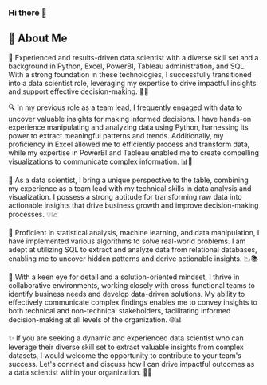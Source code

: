 ### Hi there 👋


## 🚀 About Me
🔬 Experienced and results-driven data scientist with a diverse skill set and a background in Python, Excel, PowerBI, Tableau administration, and SQL. With a strong foundation in these technologies, I successfully transitioned into a data scientist role, leveraging my expertise to drive impactful insights and support effective decision-making. 💪💡

🔍 In my previous role as a team lead, I frequently engaged with data to uncover valuable insights for making informed decisions. I have hands-on experience manipulating and analyzing data using Python, harnessing its power to extract meaningful patterns and trends. Additionally, my proficiency in Excel allowed me to efficiently process and transform data, while my expertise in PowerBI and Tableau enabled me to create compelling visualizations to communicate complex information. 📊🔎

🚀 As a data scientist, I bring a unique perspective to the table, combining my experience as a team lead with my technical skills in data analysis and visualization. I possess a strong aptitude for transforming raw data into actionable insights that drive business growth and improve decision-making processes. 💡📈

🌟 Proficient in statistical analysis, machine learning, and data manipulation, I have implemented various algorithms to solve real-world problems. I am adept at utilizing SQL to extract and analyze data from relational databases, enabling me to uncover hidden patterns and derive actionable insights. 📉📚

💼 With a keen eye for detail and a solution-oriented mindset, I thrive in collaborative environments, working closely with cross-functional teams to identify business needs and develop data-driven solutions. My ability to effectively communicate complex findings enables me to convey insights to both technical and non-technical stakeholders, facilitating informed decision-making at all levels of the organization. 🌐📊

✨ If you are seeking a dynamic and experienced data scientist who can leverage their diverse skill set to extract valuable insights from complex datasets, I would welcome the opportunity to contribute to your team's success. Let's connect and discuss how I can drive impactful outcomes as a data scientist within your organization. 📮🌟


